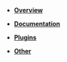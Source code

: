 - [**Overview**](/README.md)

- [**Documentation**](/docs/DOCUMENTATION.md)

- [**Plugins**](/plugin/)

- [**Other**](/docs/OTHER.md)